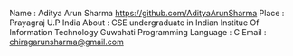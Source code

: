 Name : Aditya Arun Sharma https://github.com/AdityaArunSharma
Place : Prayagraj U.P India
About : CSE undergraduate in Indian Institue Of Information Technology Guwahati
Programming Language : C
Email : chiragarunsharma@gmail.com
